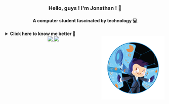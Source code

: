 <h3 align="center">Hello, guys ! I'm Jonathan ! 👋</h3>
<h4 align="center">A computer student fascinated by technology 💻</h4>

<details>
  <summary> <b> Click here to know me better 🙈 </b> </summary>
  <h5> Thanks for your interest ! 😁 Come on ... </h5>
    <p> I am fascinated by technology and interested in the more technical and logical part of programming,
so I'm studying software development with a focus on the backend. 💗</p>
<p> In the future, I want to specialize in the back-end and in addition, I think about studying information security. 🔐 </p> 
<p> I am currently a student of the Bachelor's Degree in Information Systems at UFRN, having previously attended two periods of the Computer Science course at UEPB. 📜</p>
</details>


<!--
<div align="center">
<h3>About me</h3>

</div>
--!>

<div align="center">
  <a href="https://github.com/jtauanpm">
  <img align='right' src="https://github.com/jtauanpm/jtauanpm/blob/main/octocat" width=200em>
  <img height="160em" src="https://github-readme-stats.vercel.app/api/top-langs/?username=jtauanpm&layout=compact&langs_count=7&theme=radical"/>
  <img height="150em" src="https://github-readme-stats.vercel.app/api?username=jtauanpm&show_icons=true&theme=radical&include_all_commits=true&count_private=true"/>
</div>





